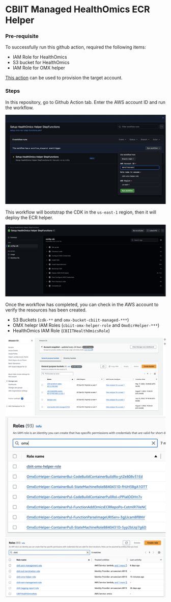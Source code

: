 # CBIIT Managed HealthOmics ECR Helper


### Pre-requisite

To successfully run this github action, required the following items:

- IAM Role for HealthOmics
- S3 bucket for HealthOmics
- IAM Role for OMX helper

[This action](https://github.com/CBIIT/CloudOne_IaC/actions/workflows/adhoc-create-healthomics.yaml) can be used to provision the target account.


### Steps

In this repository, go to Github Action tab. Enter the AWS account ID and run the workflow.

![workflow dispatch](img/omx-1.png)

This workflow will bootstrap the CDK in the `us-east-1` region, then it will deploy the ECR helper.

![workflow steps](img/omx-2.png)

Once the workflow has completed, you can check in the AWS account to verify the resources has been created.

- S3 Buckets (`cdk-**` and `omx-bucket-cbiit-managed-***`)
- OMX helepr IAM Roles (`cbiit-omx-helper-role` and `OmxEcrHelper-***`)
- HealthOmics IAM Role (`CBIITHealthOmicsRole`)

![buckets](img/omx-buckets.png)
![role1](img/omx-roles-1.png)
![role2](img/omx-roles-2.png)
